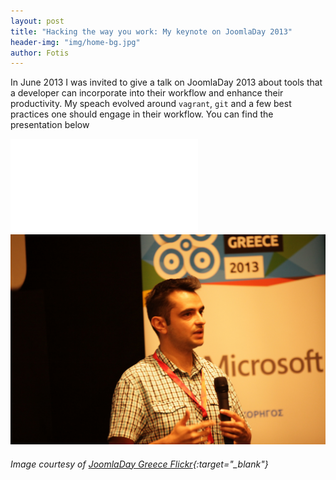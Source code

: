 ```yaml
---
layout: post
title: "Hacking the way you work: My keynote on JoomlaDay 2013"
header-img: "img/home-bg.jpg"
author: Fotis
---
```


In June 2013 I was invited to give a talk on JoomlaDay 2013 about tools that a developer can incorporate into their workflow and enhance their productivity. My speach evolved around `vagrant`, `git` and a few best practices one should engage in their workflow. You can find the presentation below

<div class="aspect-ratio four-by-three m-b-2">
  <iframe src="//www.slideshare.net/slideshow/embed_code/key/4qTVnDwz4UUeUd" frameborder="0" marginwidth="0" marginheight="0" scrolling="no" allowfullscreen></iframe>
</div>


<div class="js-gallery">
  <a href="/img/posts/jd.jpg">
    <img src="/img/posts/jd.jpg" class="fit image" title="Training in progress" alt="Training in progress">
  </a>
</div>

###### Image courtesy of [JoomlaDay Greece Flickr](https://www.flickr.com/photos/joomladaygreece/9262496162/in/album-72157634594976836/){:target="_blank"}
